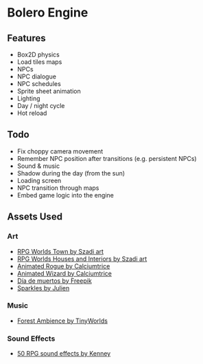 # Bolero Engine

## Features

* Box2D physics
* Load tiles maps
* NPCs
* NPC dialogue
* NPC schedules
* Sprite sheet animation
* Lighting
* Day / night cycle
* Hot reload

## Todo

* Fix choppy camera movement
* Remember NPC position after transitions (e.g. persistent NPCs)
* Sound & music
* Shadow during the day (from the sun)
* Loading screen
* NPC transition through maps
* Embed game logic into the engine

## Assets Used

### Art
* [RPG Worlds Town by Szadi art](https://szadiart.itch.io/rpg-worlds-town)
* [RPG Worlds Houses and Interiors by Szadi art](https://szadiart.itch.io/rpg-worlds-houses-and-interiors)
* [Animated Rogue by Calciumtrice](https://opengameart.org/content/animated-rogue)
* [Animated Wizard by Calciumtrice](https://opengameart.org/content/animated-wizard)
* [Día de muertos by Freepik](https://www.flaticon.com/packs/dia-de-muertos-3)
* [Sparkles by Julien](https://opengameart.org/content/sparkles)

### Music
* [Forest Ambience by TinyWorlds](https://opengameart.org/content/forest-ambience)

### Sound Effects
* [50 RPG sound effects by Kenney](https://opengameart.org/content/50-rpg-sound-effects)